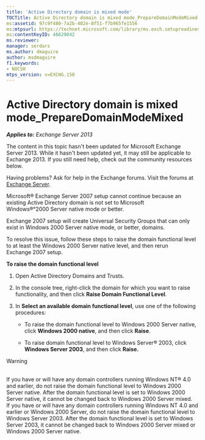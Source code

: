 ```yaml
---
title: 'Active Directory domain is mixed mode'
TOCTitle: Active Directory domain is mixed mode_PrepareDomainModeMixed
ms:assetid: 97c9f480-7a2b-482e-8f51-f7b965fe1556
ms:mtpsurl: https://technet.microsoft.com/library/ms.exch.setupreadiness.preparedomainmodemixed(v=EXCHG.150)
ms:contentKeyID: 46629042
ms.reviewer: 
manager: serdars
ms.author: dmaguire
author: msdmaguire
f1.keywords:
- NOCSH
mtps_version: v=EXCHG.150
---
```


# Active Directory domain is mixed mode\_PrepareDomainModeMixed

_**Applies to:** Exchange Server 2013_

The content in this topic hasn't been updated for Microsoft Exchange Server 2013. While it hasn't been updated yet, it may still be applicable to Exchange 2013. If you still need help, check out the community resources below.

Having problems? Ask for help in the Exchange forums. Visit the forums at [Exchange Server](https://go.microsoft.com/fwlink/p/?linkid=60612).

Microsoft® Exchange Server 2007 setup cannot continue because an existing Active Directory domain is not set to Microsoft Windows®°2000 Server native mode or better.

Exchange 2007 setup will create Universal Security Groups that can only exist in Windows 2000 Server native mode, or better, domains.

To resolve this issue, follow these steps to raise the domain functional level to at least the Windows 2000 Server native level, and then rerun Exchange 2007 setup.

**To raise the domain functional level**

1. Open Active Directory Domains and Trusts.

2. In the console tree, right-click the domain for which you want to raise functionality, and then click **Raise Domain Functional Level**.

3. In **Select an available domain functional level**, use one of the following procedures:

   - To raise the domain functional level to Windows 2000 Server native, click **Windows 2000 native**, and then click **Raise**.

   - To raise domain functional level to Windows Server® 2003, click **Windows Server 2003**, and then click **Raise.**

> [!WARNING]
> <BR>If you have or will have any domain controllers running Windows NT®&nbsp;4.0 and earlier, do not raise the domain functional level to Windows&nbsp;2000 Server native. After the domain functional level is set to Windows&nbsp;2000 Server native, it cannot be changed back to Windows&nbsp;2000 Server mixed.<BR>If you have or will have any domain controllers running Windows NT&nbsp;4.0 and earlier or Windows&nbsp;2000 Server, do not raise the domain functional level to Windows Server&nbsp;2003. After the domain functional level is set to Windows Server&nbsp;2003, it cannot be changed back to Windows&nbsp;2000 Server mixed or Windows&nbsp;2000 Server native.

